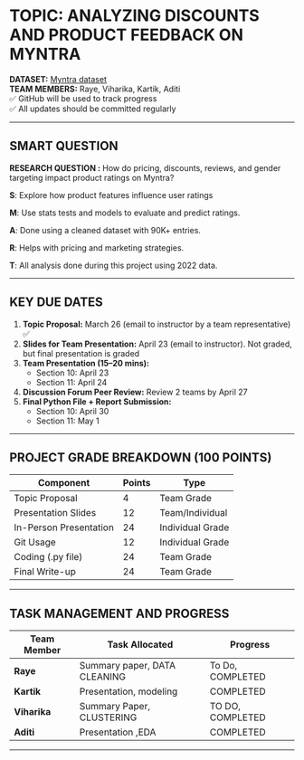 # TOPIC: ANALYZING DISCOUNTS AND PRODUCT FEEDBACK ON MYNTRA  

 **DATASET:** [Myntra dataset](https://www.kaggle.com/datasets/manishmathias/myntra-fashion-dataset)  
**TEAM MEMBERS:** Raye, Viharika, Kartik, Aditi  
✅ GitHub will be used to track progress  
✅ All updates should be committed regularly  


---

## SMART QUESTION  
**RESEARCH QUESTION :** How do pricing, discounts, reviews, and gender targeting impact product ratings on Myntra?

**S**: Explore how product features influence user ratings

**M**: Use stats tests and models to evaluate and predict ratings.

**A**: Done using a cleaned dataset with 90K+ entries.

**R**: Helps with pricing and marketing strategies.

**T**: All analysis done during this project using 2022 data. 

---

## KEY DUE DATES

1. **Topic Proposal:** March 26 (email to instructor by a team representative)  ✅ 
2. **Slides for Team Presentation:** April 23 (email to instructor). Not graded, but final presentation is graded  
3. **Team Presentation (15–20 mins):**  
   - Section 10: April 23  
   - Section 11: April 24  
4. **Discussion Forum Peer Review:** Review 2 teams by April 27  
5. **Final Python File + Report Submission:**  
   - Section 10: April 30  
   - Section 11: May 1  

---

## PROJECT GRADE BREAKDOWN (100 POINTS)

| Component             | Points | Type              |
|----------------------|--------|-------------------|
| Topic Proposal       | 4      | Team Grade        |
| Presentation Slides  | 12     | Team/Individual   |
| In-Person Presentation | 24   | Individual Grade  |
| Git Usage            | 12     | Individual Grade  |
| Coding (.py file)    | 24     | Team Grade        |
| Final Write-up       | 24     | Team Grade        |

---

## TASK MANAGEMENT AND PROGRESS

| Team Member | Task Allocated                                         | Progress |
|-------------|--------------------------------------------------------|----------|
| **Raye**     | Summary paper, DATA CLEANING                            | To Do, COMPLETED |
| **Kartik**   | Presentation,  modeling                               | COMPLETED   |
| **Viharika** | Summary Paper, CLUSTERING                          | TO DO, COMPLETED   |
| **Aditi**    | Presentation ,EDA                                     | COMPLETED   |

---







